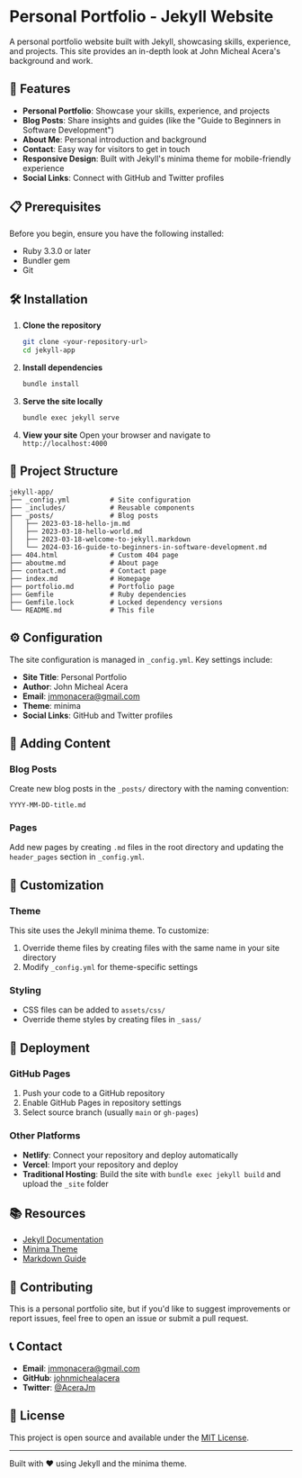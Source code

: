 # Personal Portfolio - Jekyll Website

A personal portfolio website built with Jekyll, showcasing skills, experience, and projects. This site provides an in-depth look at John Micheal Acera's background and work.

## 🚀 Features

- **Personal Portfolio**: Showcase your skills, experience, and projects
- **Blog Posts**: Share insights and guides (like the "Guide to Beginners in Software Development")
- **About Me**: Personal introduction and background
- **Contact**: Easy way for visitors to get in touch
- **Responsive Design**: Built with Jekyll's minima theme for mobile-friendly experience
- **Social Links**: Connect with GitHub and Twitter profiles

## 📋 Prerequisites

Before you begin, ensure you have the following installed:
- Ruby 3.3.0 or later
- Bundler gem
- Git

## 🛠️ Installation

1. **Clone the repository**
   ```bash
   git clone <your-repository-url>
   cd jekyll-app
   ```

2. **Install dependencies**
   ```bash
   bundle install
   ```

3. **Serve the site locally**
   ```bash
   bundle exec jekyll serve
   ```

4. **View your site**
   Open your browser and navigate to `http://localhost:4000`

## 📁 Project Structure

```
jekyll-app/
├── _config.yml          # Site configuration
├── _includes/           # Reusable components
├── _posts/              # Blog posts
│   ├── 2023-03-18-hello-jm.md
│   ├── 2023-03-18-hello-world.md
│   ├── 2023-03-18-welcome-to-jekyll.markdown
│   └── 2024-03-16-guide-to-beginners-in-software-development.md
├── 404.html             # Custom 404 page
├── aboutme.md           # About page
├── contact.md           # Contact page
├── index.md             # Homepage
├── portfolio.md         # Portfolio page
├── Gemfile              # Ruby dependencies
├── Gemfile.lock         # Locked dependency versions
└── README.md            # This file
```

## ⚙️ Configuration

The site configuration is managed in `_config.yml`. Key settings include:

- **Site Title**: Personal Portfolio
- **Author**: John Micheal Acera
- **Email**: jmmonacera@gmail.com
- **Theme**: minima
- **Social Links**: GitHub and Twitter profiles

## 📝 Adding Content

### Blog Posts
Create new blog posts in the `_posts/` directory with the naming convention:
```
YYYY-MM-DD-title.md
```

### Pages
Add new pages by creating `.md` files in the root directory and updating the `header_pages` section in `_config.yml`.

## 🎨 Customization

### Theme
This site uses the Jekyll minima theme. To customize:
1. Override theme files by creating files with the same name in your site directory
2. Modify `_config.yml` for theme-specific settings

### Styling
- CSS files can be added to `assets/css/`
- Override theme styles by creating files in `_sass/`

## 🚀 Deployment

### GitHub Pages
1. Push your code to a GitHub repository
2. Enable GitHub Pages in repository settings
3. Select source branch (usually `main` or `gh-pages`)

### Other Platforms
- **Netlify**: Connect your repository and deploy automatically
- **Vercel**: Import your repository and deploy
- **Traditional Hosting**: Build the site with `bundle exec jekyll build` and upload the `_site` folder

## 📚 Resources

- [Jekyll Documentation](https://jekyllrb.com/docs/)
- [Minima Theme](https://github.com/jekyll/minima)
- [Markdown Guide](https://www.markdownguide.org/)

## 🤝 Contributing

This is a personal portfolio site, but if you'd like to suggest improvements or report issues, feel free to open an issue or submit a pull request.

## 📞 Contact

- **Email**: jmmonacera@gmail.com
- **GitHub**: [johnmichealacera](https://github.com/johnmichealacera)
- **Twitter**: [@AceraJm](https://twitter.com/AceraJm)

## 📄 License

This project is open source and available under the [MIT License](LICENSE).

---

Built with ❤️ using Jekyll and the minima theme.
